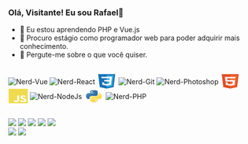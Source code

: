 ### Olá, Visitante! Eu sou Rafael👋

- 🌱 Eu estou aprendendo PHP e Vue.js
- 👯 Procuro estágio como programador web para poder adquirir mais conhecimento.
- 💬 Pergute-me sobre o que você quiser.


      
    
<div style="display: inline_block"><br>
  <img align="center" alt="Nerd-Vue" height="30" width="40" src="https://cdn.jsdelivr.net/gh/devicons/devicon/icons/vuejs/vuejs-original.svg" />
  <img align="center" alt="Nerd-React" height="30" width="40" src="https://cdn.jsdelivr.net/gh/devicons/devicon/icons/react/react-original.svg">
  <img align="center" alt="Nerd-CSS" height="30" width="40" src="https://raw.githubusercontent.com/devicons/devicon/master/icons/css3/css3-original.svg">
  <img align="center" alt="Nerd-Git" height="30" width="40" src="https://cdn.jsdelivr.net/gh/devicons/devicon/icons/git/git-original.svg"/>
  <img align="center" alt="Nerd-Photoshop" height="30" width="40" src="https://cdn.jsdelivr.net/gh/devicons/devicon/icons/photoshop/photoshop-plain.svg"/>
  <img align="center" alt="Nerd-HTML" height="30" width="40" src="https://raw.githubusercontent.com/devicons/devicon/master/icons/html5/html5-original.svg">
  <img align="center" alt="Nerd-Js" height="30" width="40" src="https://raw.githubusercontent.com/devicons/devicon/master/icons/javascript/javascript-plain.svg">
  <img align="center" alt="Nerd-NodeJs" height="30" width="40" src="https://cdn.jsdelivr.net/gh/devicons/devicon/icons/nodejs/nodejs-original.svg">
  <img align="center" alt="Nerd-Python" height="30" width="40" src="https://raw.githubusercontent.com/devicons/devicon/master/icons/python/python-original.svg">
  <img align="center" alt="Nerd-PHP" height="30" width="40" src="https://cdn.jsdelivr.net/gh/devicons/devicon/icons/php/php-original.svg" />
</div>
  
  ##
  
  <div> 
  <a href="https://www.instagram.com/taeltico/?hl=pt/" target="_blank"><img src="https://img.shields.io/badge/-Instagram-%23E4405F?style=for-the-badge&logo=instagram&logoColor=white" target="_blank"></a>
  <a href = "mailto:contato.rafaelwanderley@gmail.com"><img src="https://img.shields.io/badge/Gmail-D14836?style=for-the-badge&logo=gmail&logoColor=white" target="_blank"></a>
  <a href="https://www.linkedin.com/in/rafael-wanderley-55a10838/" target="_blank"><img src="https://img.shields.io/badge/-LinkedIn-%230077B5?style=for-the-badge&logo=linkedin&logoColor=white" target="_blank"></a> 
      <a href="https://api.whatsapp.com/send?phone=5521974935875" target="_blank"><img src="https://img.shields.io/badge/WhatsApp-25D366?style=for-the-badge&logo=whatsapp&logoColor=white" target="_blank"></a>
           <a href="https://www.facebook.com/rafaelwanderleyvitor.sa" target="_blank"><img src="https://img.shields.io/badge/Facebook-1877F2?style=for-the-badge&logo=facebook&logoColor=white" target="_blank"></a> 
     
</div>
<div>
   <a href="https://github.com/taeltico">
   <img height="180em"src="https://github-readme-stats.vercel.app/api?username=taeltico&show_icons=true&count_private=true&theme=dracula"></a>
   <img height="180em" src="https://github-readme-stats.vercel.app/api/top-langs/?username=taeltico&layout=compact&langs_count=7&theme=dracula"/>
</div>
